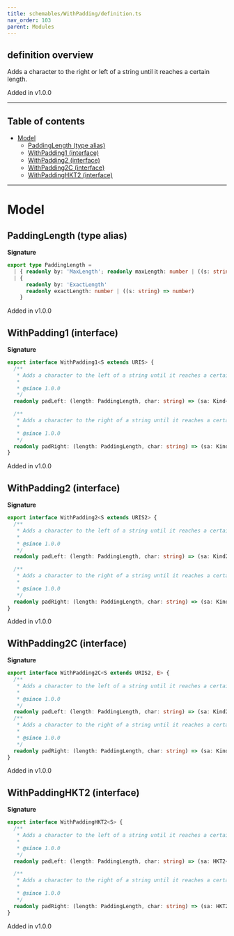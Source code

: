 ```yaml
---
title: schemables/WithPadding/definition.ts
nav_order: 103
parent: Modules
---
```


## definition overview

Adds a character to the right or left of a string until it reaches a certain length.

Added in v1.0.0

---

<h2 class="text-delta">Table of contents</h2>

- [Model](#model)
  - [PaddingLength (type alias)](#paddinglength-type-alias)
  - [WithPadding1 (interface)](#withpadding1-interface)
  - [WithPadding2 (interface)](#withpadding2-interface)
  - [WithPadding2C (interface)](#withpadding2c-interface)
  - [WithPaddingHKT2 (interface)](#withpaddinghkt2-interface)

---

# Model

## PaddingLength (type alias)

**Signature**

```ts
export type PaddingLength =
  | { readonly by: 'MaxLength'; readonly maxLength: number | ((s: string) => number) }
  | {
      readonly by: 'ExactLength'
      readonly exactLength: number | ((s: string) => number)
    }
```

Added in v1.0.0

## WithPadding1 (interface)

**Signature**

```ts
export interface WithPadding1<S extends URIS> {
  /**
   * Adds a character to the left of a string until it reaches a certain length.
   *
   * @since 1.0.0
   */
  readonly padLeft: (length: PaddingLength, char: string) => (sa: Kind<S, string>) => Kind<S, string>

  /**
   * Adds a character to the right of a string until it reaches a certain length.
   *
   * @since 1.0.0
   */
  readonly padRight: (length: PaddingLength, char: string) => (sa: Kind<S, string>) => Kind<S, string>
}
```

Added in v1.0.0

## WithPadding2 (interface)

**Signature**

```ts
export interface WithPadding2<S extends URIS2> {
  /**
   * Adds a character to the left of a string until it reaches a certain length.
   *
   * @since 1.0.0
   */
  readonly padLeft: (length: PaddingLength, char: string) => (sa: Kind2<S, string, string>) => Kind2<S, string, string>

  /**
   * Adds a character to the right of a string until it reaches a certain length.
   *
   * @since 1.0.0
   */
  readonly padRight: (length: PaddingLength, char: string) => (sa: Kind2<S, string, string>) => Kind2<S, string, string>
}
```

Added in v1.0.0

## WithPadding2C (interface)

**Signature**

```ts
export interface WithPadding2C<S extends URIS2, E> {
  /**
   * Adds a character to the left of a string until it reaches a certain length.
   *
   * @since 1.0.0
   */
  readonly padLeft: (length: PaddingLength, char: string) => (sa: Kind2<S, E, string>) => Kind2<S, E, string>
  /**
   * Adds a character to the right of a string until it reaches a certain length.
   *
   * @since 1.0.0
   */
  readonly padRight: (length: PaddingLength, char: string) => (sa: Kind2<S, E, string>) => Kind2<S, E, string>
}
```

Added in v1.0.0

## WithPaddingHKT2 (interface)

**Signature**

```ts
export interface WithPaddingHKT2<S> {
  /**
   * Adds a character to the left of a string until it reaches a certain length.
   *
   * @since 1.0.0
   */
  readonly padLeft: (length: PaddingLength, char: string) => (sa: HKT2<S, string, string>) => HKT2<S, string, string>

  /**
   * Adds a character to the right of a string until it reaches a certain length.
   *
   * @since 1.0.0
   */
  readonly padRight: (length: PaddingLength, char: string) => (sa: HKT2<S, string, string>) => HKT2<S, string, string>
}
```

Added in v1.0.0
